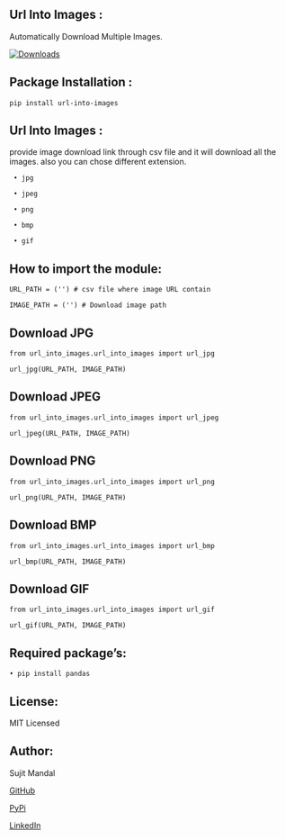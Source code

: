 ## Url Into Images :
Automatically  Download Multiple Images.

[![Downloads](https://pepy.tech/badge/url-into-images)](https://pepy.tech/project/url-into-images)

## Package Installation : 
```
pip install url-into-images
```
## Url Into Images :
provide image download link through csv file and it will download all the images. also you can chose different extension.
```
 • jpg

 • jpeg

 • png

 • bmp

 • gif
```
## How to import the module:
```
URL_PATH = ('') # csv file where image URL contain

IMAGE_PATH = ('') # Download image path
```
## Download JPG
```
from url_into_images.url_into_images import url_jpg

url_jpg(URL_PATH, IMAGE_PATH)
```
## Download JPEG
```
from url_into_images.url_into_images import url_jpeg

url_jpeg(URL_PATH, IMAGE_PATH)
```
## Download PNG
```
from url_into_images.url_into_images import url_png

url_png(URL_PATH, IMAGE_PATH)
```
## Download BMP
```
from url_into_images.url_into_images import url_bmp

url_bmp(URL_PATH, IMAGE_PATH)
```
## Download GIF
```
from url_into_images.url_into_images import url_gif

url_gif(URL_PATH, IMAGE_PATH)
```

## Required package’s:
```
• pip install pandas
```
## License:
MIT Licensed

## Author:
Sujit Mandal

[GitHub](https://github.com/sujitmandal)

[PyPi](https://pypi.org/user/sujitmandal/)

[LinkedIn](https://www.linkedin.com/in/sujit-mandal-91215013a/)
